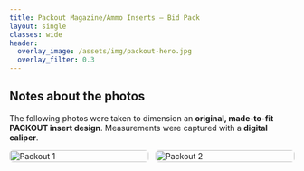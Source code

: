 ```yaml
---
title: Packout Magazine/Ammo Inserts — Bid Pack
layout: single
classes: wide
header:
  overlay_image: /assets/img/packout-hero.jpg
  overlay_filter: 0.3
---
```


## Notes about the photos
The following photos were taken to dimension an **original, made-to-fit PACKOUT insert design**. Measurements were captured with a **digital caliper**.

<div class="gallery-2">
  <img src="/assets/img/webp/packout-01.webp" alt="Packout 1" loading="lazy">
  <img src="/assets/img/webp/packout-02.webp" alt="Packout 2" loading="lazy">
  <!-- ... -->
</div>

<style>
.gallery-2{display:grid;grid-template-columns:repeat(2,minmax(0,1fr));gap:12px}
.gallery-2 img{width:100%;height:auto;border-radius:6px}
@media (max-width:700px){.gallery-2{grid-template-columns:1fr}}
</style>
